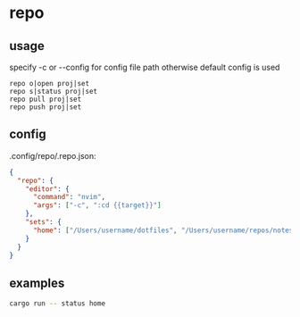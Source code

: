 # repo

## usage

specify -c or --config for config file path otherwise default config is used

```
repo o|open proj|set
repo s|status proj|set
repo pull proj|set
repo push proj|set
```
## config
.config/repo/.repo.json:
```json
{
  "repo": {
    "editor": {
      "command": "nvim",
      "args": ["-c", ":cd {{target}}"]
    },
    "sets": {
      "home": ["/Users/username/dotfiles", "/Users/username/repos/notes"]
    }
  }
}
```

## examples
```sh
cargo run -- status home
```
